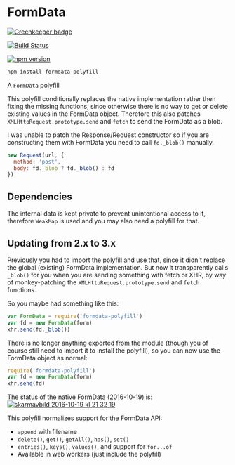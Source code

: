 # FormData

[![Greenkeeper badge](https://badges.greenkeeper.io/jimmywarting/FormData.svg)](https://greenkeeper.io/)

[![Build Status](https://travis-ci.org/jimmywarting/FormData.svg?branch=master)](https://travis-ci.org/jimmywarting/FormData)

[![npm version][npm-image]][npm-url]

```bash
npm install formdata-polyfill
```

A `FormData` polyfill

This polyfill conditionally replaces the native implementation rather then fixing the missing functions,
since otherwise there is no way to get or delete existing values in the FormData object.
Therefore this also patches `XMLHttpRequest.prototype.send` and `fetch` to send the FormData as a blob.

I was unable to patch the Response/Request constructor
so if you are constructing them with FormData you need to call `fd._blob()` manually.

```js
new Request(url, {
  method: 'post',
  body: fd._blob ? fd._blob() : fd
})
```

Dependencies
---

The internal data is kept private to prevent unintentional access to it,
therefore `WeakMap` is used and you may also need a polyfill for that.

Updating from 2.x to 3.x
---

Previously you had to import the polyfill and use that,
since it didn't replace the global (existing) FormData implementation.
But now it transparently calls `_blob()` for you when you are sending something with fetch or XHR,
by way of monkey-patching the `XMLHttpRequest.prototype.send` and `fetch` functions.

So you maybe had something like this:

```javascript
var FormData = require('formdata-polyfill')
var fd = new FormData(form)
xhr.send(fd._blob())
```

There is no longer anything exported from the module
(though you of course still need to import it to install the polyfill),
so you can now use the FormData object as normal:

```javascript
require('formdata-polyfill')
var fd = new FormData(form)
xhr.send(fd)
```

The status of the native FormData (2016-10-19) is:
[![skarmavbild 2016-10-19 kl 21 32 19](https://cloud.githubusercontent.com/assets/1148376/19534352/b7f42d8c-9643-11e6-91da-7f89580f51d8.png)](https://developer.mozilla.org/en-US/docs/Web/API/FormData#Browser_compatibility)

This polyfill normalizes support for the FormData API:

 - `append` with filename
 - `delete()`, `get()`, `getAll()`, `has()`, `set()`
 - `entries()`, `keys()`, `values()`, and support for `for...of`
 - Available in web workers (just include the polyfill)

  [npm-image]: https://img.shields.io/npm/v/formdata-polyfill.svg
  [npm-url]: https://www.npmjs.com/package/formdata-polyfill
